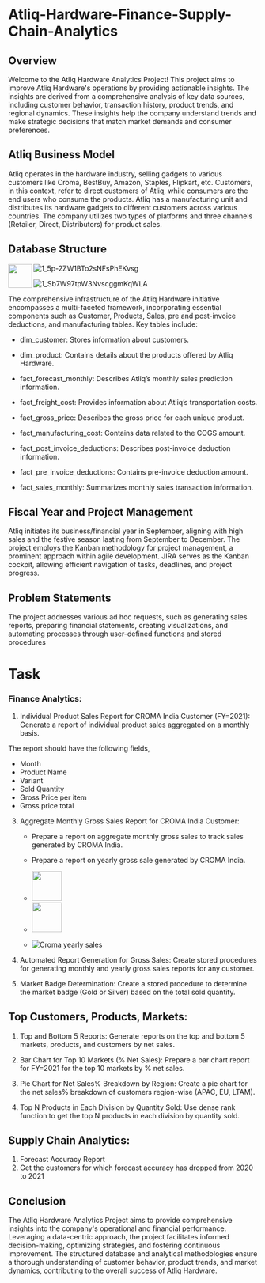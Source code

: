 # Atliq-Hardware-Finance-Supply-Chain-Analytics

## Overview


Welcome to the Atliq Hardware Analytics Project! This project aims to improve Atliq Hardware's operations by providing actionable insights. The insights are derived from a comprehensive analysis of key data sources, including customer behavior, transaction history, product trends, and regional dynamics. These insights help the company understand trends and make strategic decisions that match market demands and consumer preferences.

## Atliq Business Model


Atliq operates in the hardware industry, selling gadgets to various customers like Croma, BestBuy, Amazon, Staples, Flipkart, etc. Customers, in this context, refer to direct customers of Atliq, while consumers are the end users who consume the products. Atliq has a manufacturing unit and distributes its hardware gadgets to different customers across various countries. The company utilizes two types of platforms and three channels (Retailer, Direct, Distributors) for product sales.




## Database Structure

<a href="url"><img src="http://url.to/image.png" align="left" height="48" width="48" ></a>

![1_5p-2ZW1BTo2sNFsPhEKvsg](https://github.com/sahooraghunath/Atliq-Hardware-Finance-Supply-Chain-Analytics-Using-MySQL/assets/119792506/34a8956b-d352-441a-8687-35f41b6efb22 )


![1_Sb7W97tpW3NvscggmKqWLA](https://github.com/sahooraghunath/Atliq-Hardware-Finance-Supply-Chain-Analytics-Using-MySQL/assets/119792506/87b97ea4-2542-46d6-b1e6-338d916c7529 )

The comprehensive infrastructure of the Atliq Hardware initiative encompasses a multi-faceted framework, incorporating essential components such as Customer, Products, Sales, pre and post-invoice deductions, and manufacturing tables. Key tables include:

* dim_customer: Stores information about customers.

* dim_product: Contains details about the products offered by Atliq Hardware.

* fact_forecast_monthly: Describes Atliq’s monthly sales prediction information.

* fact_freight_cost: Provides information about Atliq’s transportation costs.

* fact_gross_price: Describes the gross price for each unique product.

* fact_manufacturing_cost: Contains data related to the COGS amount.

* fact_post_invoice_deductions: Describes post-invoice deduction information.

* fact_pre_invoice_deductions: Contains pre-invoice deduction amount.

* fact_sales_monthly: Summarizes monthly sales transaction information.

## Fiscal Year and Project Management
Atliq initiates its business/financial year in September, aligning with high sales and the festive season lasting from September to December. The project employs the Kanban methodology for project management, a prominent approach within agile development. JIRA serves as the Kanban cockpit, allowing efficient navigation of tasks, deadlines, and project progress.

## Problem Statements


The project addresses various ad hoc requests, such as generating sales reports, preparing financial statements, creating visualizations, and automating processes through user-defined functions and stored procedures

# Task


### Finance Analytics:

1. Individual Product Sales Report for CROMA India Customer (FY=2021): Generate a report of individual product sales aggregated on a monthly basis.
   
  The report should have the following fields,
  *	Month
  *	Product Name
  *	Variant
  *	Sold Quantity
  *	Gross Price per item
  *	Gross price total


3. Aggregate Monthly Gross Sales Report for CROMA India Customer:
   * Prepare a report on aggregate monthly gross sales to track sales generated by CROMA India.
   * Prepare a report on yearly gross sale generated by CROMA India.
  
   * <img src="https://raw.githubusercontent.com/Raghunaths834/Atliq-Hardware-Finance-Supply-Chain-Analytics/main/assets/119792506/ff977695-7324-4602-b624-00b1f8a03256/image.png" height="60" width="60" >

  
   * <img src="http://github.com/Raghunaths834/Atliq-Hardware-Finance-Supply-Chain-Analytics/assets/119792506/ff977695-7324-4602-b624-00b1f8a03256/image.png" height="60" width="60" >
   * 
     ![Croma yearly sales](https://github.com/Raghunaths834/Atliq-Hardware-Finance-Supply-Chain-Analytics/assets/119792506/ff977695-7324-4602-b624-00b1f8a03256.png)



5. Automated Report Generation for Gross Sales: Create stored procedures for generating monthly and yearly gross sales reports for any customer.
       
6. Market Badge Determination: Create a stored procedure to determine the market badge (Gold or Silver) based on the total sold quantity.

## Top Customers, Products, Markets:

1. Top and Bottom 5 Reports: Generate reports on the top and bottom 5 markets, products, and customers by net sales.

2. Bar Chart for Top 10 Markets (% Net Sales): Prepare a bar chart report for FY=2021 for the top 10 markets by % net sales.

3. Pie Chart for Net Sales% Breakdown by Region: Create a pie chart for the net sales% breakdown of customers region-wise (APAC, EU, LTAM).

4. Top N Products in Each Division by Quantity Sold: Use dense rank function to get the top N products in each division by quantity sold.

## Supply Chain Analytics:
1. Forecast Accuracy Report
2. Get the customers for which forecast accuracy has dropped from 2020 to 2021
## Conclusion
The Atliq Hardware Analytics Project aims to provide comprehensive insights into the company's operational and financial performance. Leveraging a data-centric approach, the project facilitates informed decision-making, optimizing strategies, and fostering continuous improvement. The structured database and analytical methodologies ensure a thorough understanding of customer behavior, product trends, and market dynamics, contributing to the overall success of Atliq Hardware.
